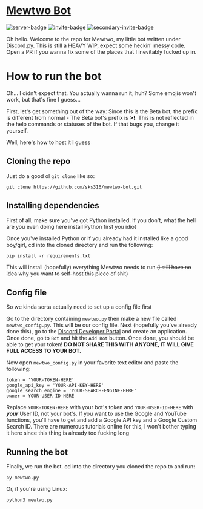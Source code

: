 # [Mewtwo Bot](https://sks316.github.io/mewtwo)
[![server-badge][]][server] [![invite-badge][]][invite] [![secondary-invite-badge][]][secondary-invite]

Oh hello. Welcome to the repo for Mewtwo, my little bot written under Discord.py. This is still a HEAVY WIP, expect some heckin' messy code. Open a PR if you wanna fix some of the places that I inevitably fucked up in.

# How to run the bot
Oh... I didn't expect that. You actually wanna run it, huh? Some emojis won't work, but that's fine I guess...


First, let's get something out of the way: Since this is the Beta bot, the prefix is different from normal - The Beta bot's prefix is **>!**. This is not reflected in the help commands or statuses of the bot. If that bugs you, change it yourself.


Well, here's how to host it I guess
## Cloning the repo
Just do a good ol `git clone` like so:
```
git clone https://github.com/sks316/mewtwo-bot.git
```
## Installing dependencies
First of all, make sure you've got Python installed. If you don't, what the hell are you even doing here install Python first you idiot

Once you've installed Python or if you already had it installed like a good boy/girl, cd into the cloned directory and run the following:
```
pip install -r requirements.txt
```
This will install (hopefully) everything Mewtwo needs to run ~~(i still have no idea why you want to self-host this piece of shit)~~
## Config file
So we kinda sorta actually need to set up a config file first

Go to the directory containing `mewtwo.py` then make a new file called `mewtwo_config.py`. This will be our config file.
Next (hopefully you've already done this), go to the [Discord Developer Portal](https://discordapp.com/developers/applications/) and create an application. Once done, go to `Bot` and hit the `Add Bot` button. Once done, you should be able to get your token! **DO NOT SHARE THIS WITH ANYONE, IT WILL GIVE FULL ACCESS TO YOUR BOT.**

Now open `mewtwo_config.py` in your favorite text editor and paste the following:
```
token = 'YOUR-TOKEN-HERE'
google_api_key = 'YOUR-API-KEY-HERE'
google_search_engine = 'YOUR-SEARCH-ENGINE-HERE'
owner = YOUR-USER-ID-HERE
```
Replace `YOUR-TOKEN-HERE` with your bot's token and `YOUR-USER-ID-HERE` with ***your*** User ID, not your bot's. If you want to use the Google and YouTube functions, you'll have to get and add a Google API key and a Google Custom Search ID. There are numerous tutorials online for this, I won't bother typing it here since this thing is already too fucking long
## Running the bot
Finally, we run the bot. cd into the directory you cloned the repo to and run:
```
py mewtwo.py
```
Or, if you're using Linux:
```
python3 mewtwo.py
```


[server]: https://discord.gg/kDC9tW7
[server-badge]: https://img.shields.io/discord/444344089878724619.svg?style=for-the-badge&logo=discord&colorB=7289DA

[invite]: https://discordapp.com/oauth2/authorize?client_id=442154636028280843&scope=bot&permissions=8
[invite-badge]: https://img.shields.io/badge/invite%20mewtwo-click%20here-black.svg?style=for-the-badge&colorB=8253C3

[secondary-invite]: https://discordapp.com/oauth2/authorize?client_id=442154636028280843&scope=bot&permissions=388160
[secondary-invite-badge]: https://img.shields.io/badge/or%20use%20this%20invite-click%20here-black.svg?style=for-the-badge&colorB=8253C3
